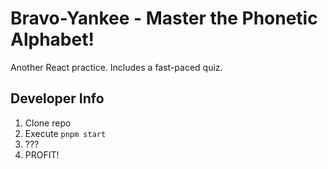 # Bravo-Yankee - Master the Phonetic Alphabet!

Another React practice. Includes a fast-paced quiz.

## Developer Info

1. Clone repo
2. Execute `pnpm start`
3. ???
4. PROFIT!
